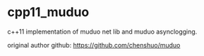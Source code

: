 # cpp11_muduo
c++11 implementation of muduo net lib and muduo asynclogging.

original author github: https://github.com/chenshuo/muduo
